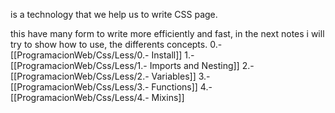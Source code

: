 is a technology that we help us to write CSS page.

this have many form to write more efficiently and fast, in the next notes i will try to show how to use, the differents concepts.
0.- [[ProgramacionWeb/Css/Less/0.- Install]]
1.- [[ProgramacionWeb/Css/Less/1.- Imports and Nesting]]
2.- [[ProgramacionWeb/Css/Less/2.- Variables]]
3.- [[ProgramacionWeb/Css/Less/3.- Functions]]
4.- [[ProgramacionWeb/Css/Less/4.- Mixins]]
